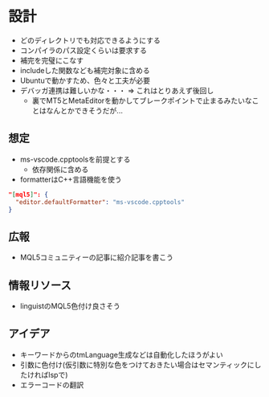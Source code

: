 # 設計

- どのディレクトリでも対応できるようにする
- コンパイラのパス設定くらいは要求する
- 補完を完璧にこなす
- includeした関数なども補完対象に含める
- Ubuntuで動かすため、色々と工夫が必要
- デバッガ連携は難しいかな・・・ => これはとりあえず後回し
  - 裏でMT5とMetaEditorを動かしてブレークポイントで止まるみたいなことはなんとかできそうだが...

## 想定

- ms-vscode.cpptoolsを前提とする
  - 依存関係に含める
- formatterはC++言語機能を使う

```json
"[mql5]": {
  "editor.defaultFormatter": "ms-vscode.cpptools"
}
```

## 広報

- MQL5コミュニティーの記事に紹介記事を書こう

## 情報リソース

- linguistのMQL5色付け良さそう

## アイデア

- キーワードからのtmLanguage生成などは自動化したほうがよい
- 引数に色付け(仮引数に特別な色をつけておきたい場合はセマンティックにしたければlspで)
- エラーコードの翻訳

